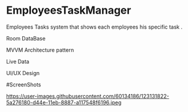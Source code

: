 # EmployeesTaskManager
Employees Tasks system that shows each employees his specific task . 

Room DataBase 

MVVM Architecture pattern

Live Data

UI/UX Design 

#ScreenShots 

https://user-images.githubusercontent.com/60134186/123131822-5a276180-d44e-11eb-8887-a117548f6196.jpeg
